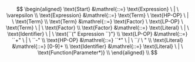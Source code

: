 $$
\begin{aligned}
\text{Start} &\mathrel{::=} \text{Expression} \ | \ \varepsilon \\
\text{Expression} &\mathrel{::=} \text{Term} \ \text{HP-OP} \ | \ \text{Term} \\
\text{Term} &\mathrel{::=} \text{Factor} \ \text{LP-OP} \ \text{Term} \ | \ \text{Factor} \\ 
\text{Factor} &\mathrel{::=} \text{Literal} \ | \ \text{Identifier} \ | \ \text{``(" Expression ``)"} \\
\text{LP-OP} &\mathrel{::=} ``+" \ | \ ``-" \\
\text{HP-OP} &\mathrel{::=} ``*" \ | \ ``/ \ " \\
\text{Literal} &\mathrel{::=} [0-9]+ \\
\text{Identifier} &\mathrel{::=} \text{Literal} \ | \ \text{Function(Parameter*)} \\
\end{aligned} \\
$$
